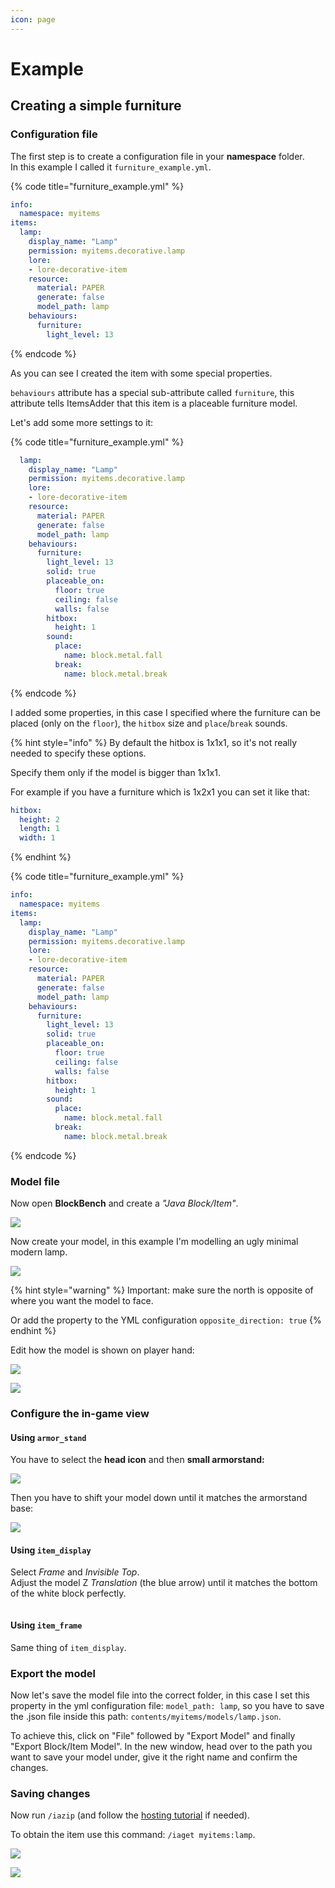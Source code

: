 ```yaml
---
icon: page
---
```


# Example

## Creating a simple furniture

### Configuration file

The first step is to create a configuration file in your **namespace** folder.\
In this example I called it `furniture_example.yml`.

{% code title="furniture_example.yml" %}
```yaml
info:
  namespace: myitems
items:
  lamp:
    display_name: "Lamp"
    permission: myitems.decorative.lamp
    lore:
    - lore-decorative-item
    resource:
      material: PAPER
      generate: false
      model_path: lamp
    behaviours:
      furniture:
        light_level: 13
```
{% endcode %}

As you can see I created the item with some special properties.

`behaviours` attribute has a special sub-attribute called `furniture`, this attribute tells ItemsAdder that this item is a placeable furniture model.

Let's add some more settings to it:

{% code title="furniture_example.yml" %}
```yaml
  lamp:
    display_name: "Lamp"
    permission: myitems.decorative.lamp
    lore:
    - lore-decorative-item
    resource:
      material: PAPER
      generate: false
      model_path: lamp
    behaviours:
      furniture:
        light_level: 13
        solid: true
        placeable_on:
          floor: true
          ceiling: false
          walls: false
        hitbox:
          height: 1
        sound:
          place:
            name: block.metal.fall
          break:
            name: block.metal.break
```
{% endcode %}

I added some properties, in this case I specified where the furniture can be placed (only on the `floor`), the `hitbox` size and `place`/`break` sounds.

{% hint style="info" %}
By default the hitbox is 1x1x1, so it's not really needed to specify these options.

Specify them only if the model is bigger than 1x1x1.

For example if you have a furniture which is 1x2x1 you can set it like that:

```yaml
hitbox:
  height: 2
  length: 1
  width: 1
```
{% endhint %}

{% code title="furniture_example.yml" %}
```yaml
info:
  namespace: myitems
items:
  lamp:
    display_name: "Lamp"
    permission: myitems.decorative.lamp
    lore:
    - lore-decorative-item
    resource:
      material: PAPER
      generate: false
      model_path: lamp
    behaviours:
      furniture:
        light_level: 13
        solid: true
        placeable_on:
          floor: true
          ceiling: false
          walls: false
        hitbox:
          height: 1
        sound:
          place:
            name: block.metal.fall
          break:
            name: block.metal.break
```
{% endcode %}

### Model file

Now open **BlockBench** and create a _"Java Block/Item"_.

![](<../../../.gitbook/assets/image (91).png>)

Now create your model, in this example I'm modelling an ugly minimal modern lamp.

![](<../../../.gitbook/assets/image (76).png>)

{% hint style="warning" %}
Important: make sure the north is opposite of where you want the model to face.

Or add the property to the YML configuration `opposite_direction: true`
{% endhint %}

Edit how the model is shown on player hand:

![](<../../../.gitbook/assets/image (221).png>)

![](<../../../.gitbook/assets/image (224).png>)

### Configure the in-game view

#### Using `armor_stand`

You have to select the **head icon** and then **small armorstand:**

![](<../../../.gitbook/assets/image (204).png>)

Then you have to shift your model down until it matches the armorstand base:

![](<../../../.gitbook/assets/image (126).png>)

#### Using `item_display`

Select _Frame_ and _Invisible Top_.\
Adjust the model Z _Translation_ (the blue arrow) until it matches the bottom of the white block perfectly.

<figure><img src="../../../.gitbook/assets/image (1) (1).png" alt=""><figcaption></figcaption></figure>

#### Using `item_frame`

Same thing of `item_display`.

### Export the model

Now let's save the model file into the correct folder, in this case I set this property in the yml configuration file: `model_path: lamp`, so you have to save the .json file inside this path: `contents/myitems/models/lamp.json`.

To achieve this, click on "File" followed by "Export Model" and finally "Export Block/Item Model". In the new window, head over to the path you want to save your model under, give it the right name and confirm the changes.

### Saving changes

Now run `/iazip` (and follow the [hosting tutorial](../../resourcepack-hosting/) if needed).

To obtain the item use this command: `/iaget myitems:lamp`.

![](<../../../.gitbook/assets/image (177).png>)

![](<../../../.gitbook/assets/image (153).png>)

